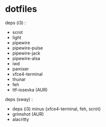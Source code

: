 # dotfiles

deps (i3) :
  - scrot
  - light
  - pipewire
  - pipewire-pulse
  - pipewire-jack
  - pipewire-alsa
  - iwd
  - pamixer
  - xfce4-terminal
  - thunar
  - feh
  - ttf-iosevka (AUR)

deps (sway) :
  - deps (i3) minus {xfce4-terminal, feh, scrot}
  - grimshot (AUR)
  - alacritty
